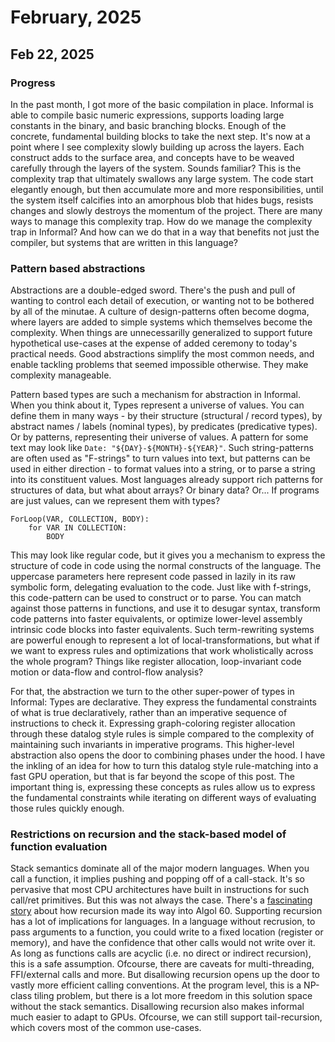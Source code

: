 # February, 2025
## Feb 22, 2025
### Progress
In the past month, I got more of the basic compilation in place. Informal is able to compile basic numeric expressions, supports loading large constants in the binary, and basic branching blocks. Enough of the concrete, fundamental building blocks to take the next step. It's now at a point where I see complexity slowly building up across the layers. Each construct adds to the surface area, and concepts have to be weaved carefully through the layers of the system. Sounds familiar? This is the complexity trap that ultimately swallows any large system. The code start elegantly enough, but then accumulate more and more responsibilities, until the system itself calcifies into an amorphous blob that hides bugs, resists changes and slowly destroys the momentum of the project. There are many ways to manage this complexity trap. How do we manage the complexity trap in Informal? And how can we do that in a way that benefits not just the compiler, but systems that are written in this language? 

### Pattern based abstractions
Abstractions are a double-edged sword. There's the push and pull of wanting to control each detail of execution, or wanting not to be bothered by all of the minutae. A culture of design-patterns often become dogma, where layers are added to simple systems which themselves become the complexity. When things are unnecessarilly generalized to support future hypothetical use-cases at the expense of added ceremony to today's practical needs. Good abstractions simplify the most common needs, and enable tackling problems that seemed impossible otherwise. They make complexity manageable.

Pattern based types are such a mechanism for abstraction in Informal. When you think about it, Types represent a universe of values. You can define them in many ways - by their structure (structural / record types), by abstract names / labels (nominal types), by predicates (predicative types). Or by patterns, representing their universe of values. A pattern for some text may look like `Date: "${DAY}-${MONTH}-${YEAR}"`. Such string-patterns are often used as "F-strings" to turn values into text, but patterns can be used in either direction - to format values into a string, or to parse a string into its constituent values. Most languages already support rich patterns for structures of data, but what about arrays? Or binary data? Or... If programs are just values, can we represent them with types? 
```
ForLoop(VAR, COLLECTION, BODY):
    for VAR IN COLLECTION:
        BODY
```
This may look like regular code, but it gives you a mechanism to express the structure of code in code using the normal constructs of the language. The uppercase parameters here represent code passed in lazily in its raw symbolic form, delegating evaluation to the code. Just like with f-strings, this code-pattern can be used to construct or to parse. You can match against those patterns in functions, and use it to desugar syntax, transform code patterns into faster equivalents, or optimize lower-level assembly intrinsic code blocks into faster equivalents. Such term-rewriting systems are powerful enough to represent a lot of local-transformations, but what if we want to express rules and optimizations that work wholistically across the whole program? Things like register allocation, loop-invariant code motion or data-flow and control-flow analysis?

For that, the abstraction we turn to the other super-power of types in Informal: Types are declarative. They express the fundamental constraints of what is true declaratively, rather than an imperative sequence of instructions to check it. Expressing graph-coloring register allocation through these datalog style rules is simple compared to the complexity of maintaining such invariants in imperative programs. This higher-level abstraction also opens the door to combining phases under the hood. I have the inkling of an idea for how to turn this datalog style rule-matching into a fast GPU operation, but that is far beyond the scope of this post. The important thing is, expressing these concepts as rules allow us to express the fundamental constraints while iterating on different ways of evaluating those rules quickly enough.

### Restrictions on recursion and the stack-based model of function evaluation
Stack semantics dominate all of the major modern languages. When you call a function, it implies pushing and popping off of a call-stack. It's so pervasive that most CPU architectures have built in instructions for such call/ret primitives.
But this was not always the case. There's a [fascinating story](https://vanemden.wordpress.com/2014/06/18/how-recursion-got-into-programming-a-comedy-of-errors-3/) about how recursion made its way into Algol 60. Supporting recursion has a lot of implications for languages. In a language without recrusion, to pass arguments to a function, you could write to a fixed location (register or memory), and have the confidence that other calls would not write over it. As long as functions calls are acyclic (i.e. no direct or indirect recursion), this is a safe assumption. Ofcourse, there are caveats for multi-threading, FFI/external calls and more. But disallowing recursion opens up the door to vastly more efficient calling conventions. At the program level, this is a NP-class tiling problem, but there is a lot more freedom in this solution space without the stack semantics. Disallowing recursion also makes informal much easier to adapt to GPUs. Ofcourse, we can still support tail-recursion, which covers most of the common use-cases.

